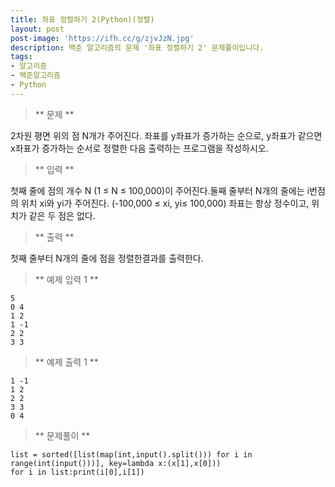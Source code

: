 ```yaml
---
title: 좌표 정렬하기 2(Python)(정렬)
layout: post
post-image: 'https://ifh.cc/g/zjvJzN.jpg'
description: 백준 알고리즘의 문제 '좌표 정렬하기 2' 문제풀이입니다.
tags:
- 알고리즘
- 백준알고리즘
- Python
---
```



>** 문제 **

2차원 평면 위의 점 N개가 주어진다. 좌표를 y좌표가 증가하는 순으로, y좌표가 같으면 x좌표가 증가하는 순서로 정렬한 다음 출력하는 프로그램을 작성하시오.

>** 입력 **

첫째 줄에 점의 개수 N (1 ≤ N ≤ 100,000)이 주어진다.둘째 줄부터 N개의 줄에는 i번점의 위치 xi와 yi가 주어진다. (-100,000 ≤ xi, yi≤ 100,000) 좌표는 항상 정수이고, 위치가 같은 두 점은 없다.

>** 출력 **

첫째 줄부터 N개의 줄에 점을 정렬한결과를 출력한다.

>** 예제 입력 1 **

	5
	0 4
	1 2
	1 -1
	2 2
	3 3

>** 예제 출력 1 **

	1 -1
	1 2
	2 2
	3 3
	0 4

>** 문제풀이 **

	list = sorted([list(map(int,input().split())) for i in range(int(input()))], key=lambda x:(x[1],x[0]))
	for i in list:print(i[0],i[1])
